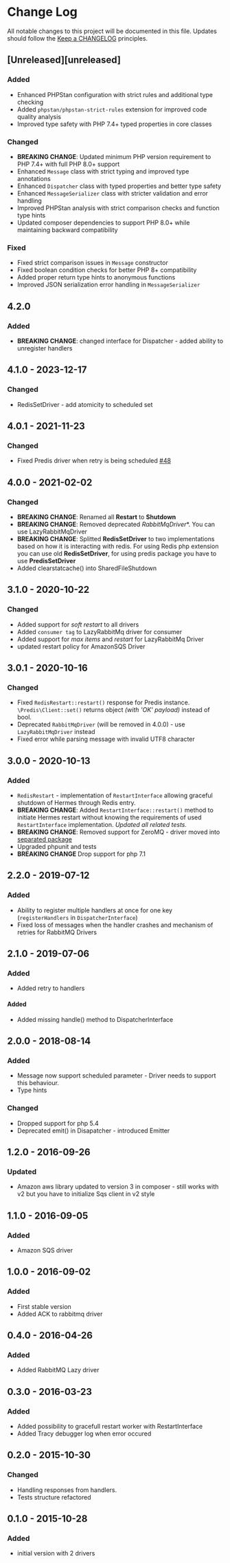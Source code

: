 # Change Log
All notable changes to this project will be documented in this file.
Updates should follow the [Keep a CHANGELOG](http://keepachangelog.com/) principles.

## [Unreleased][unreleased]

### Added

* Enhanced PHPStan configuration with strict rules and additional type checking
* Added `phpstan/phpstan-strict-rules` extension for improved code quality analysis
* Improved type safety with PHP 7.4+ typed properties in core classes

### Changed

* **BREAKING CHANGE**: Updated minimum PHP version requirement to PHP 7.4+ with full PHP 8.0+ support
* Enhanced `Message` class with strict typing and improved type annotations
* Enhanced `Dispatcher` class with typed properties and better type safety
* Enhanced `MessageSerializer` class with stricter validation and error handling
* Improved PHPStan analysis with strict comparison checks and function type hints
* Updated composer dependencies to support PHP 8.0+ while maintaining backward compatibility

### Fixed

* Fixed strict comparison issues in `Message` constructor
* Fixed boolean condition checks for better PHP 8+ compatibility
* Added proper return type hints to anonymous functions
* Improved JSON serialization error handling in `MessageSerializer`


## 4.2.0

### Added

* **BREAKING CHANGE**: changed interface for Dispatcher - added ability to unregister handlers


## 4.1.0 - 2023-12-17

### Changed

- RedisSetDriver - add atomicity to scheduled set


## 4.0.1 - 2021-11-23

### Changed

* Fixed Predis driver when retry is being scheduled [#48](https://github.com/tomaj/hermes/issues/48)


## 4.0.0 - 2021-02-02

### Changed

* **BREAKING CHANGE**: Renamed all **Restart** to **Shutdown**
* **BREAKING CHANGE**: Removed deprecated *RabbitMqDriver**. You can use LazyRabbitMqDriver
* **BREAKING CHANGE**: Splitted **RedisSetDriver** to two implementations based on how it is interacting with redis. For using Redis php extension you can use old **RedisSetDriver**, for using predis package you have to use **PredisSetDriver**
* Added clearstatcache() into SharedFileShutdown



## 3.1.0 - 2020-10-22

### Changed

* Added support for *soft restart* to all drivers
* Added `consumer tag` to LazyRabbitMq driver for consumer
* Added support for _max items_ and _restart_ for LazyRabbitMq Driver
* updated restart policy for AmazonSQS Driver  


## 3.0.1 - 2020-10-16

### Changed

* Fixed `RedisRestart::restart()` response for Predis instance. `\Predis\Client::set()` returns object _(with 'OK' payload)_ instead of bool.
* Deprecated `RabbitMqDriver` (will be removed in 4.0.0) - use `LazyRabbitMqDriver` instead
* Fixed error while parsing message with invalid UTF8 character

## 3.0.0 - 2020-10-13

### Added

* `RedisRestart` - implementation of `RestartInterface` allowing graceful shutdown of Hermes through Redis entry.
* **BREAKING CHANGE**: Added `RestartInterface::restart()` method to initiate Hermes restart without knowing the requirements of used `RestartInterface` implementation. _Updated all related tests._
* **BREAKING CHANGE**: Removed support for ZeroMQ - driver moved into [separated package](https://github.com/tomaj/hermes-zmq-driver)
* Upgraded phpunit and tests
* **BREAKING CHANGE** Drop support for php 7.1

## 2.2.0 - 2019-07-12

### Added

* Ability to register multiple handlers at once for one key (`registerHandlers` in `DispatcherInterface`)
* Fixed loss of messages when the handler crashes and mechanism of retries for RabbitMQ Drivers 

## 2.1.0 - 2019-07-06

### Added

* Added retry to handlers

#### Added

* Added missing handle() method to DispatcherInterface

## 2.0.0 - 2018-08-14

### Added

* Message now support scheduled parameter - Driver needs to support this behaviour.
* Type hints

### Changed

* Dropped support for php 5.4
* Deprecated emit() in Disapatcher - introduced Emitter

## 1.2.0 - 2016-09-26

### Updated

* Amazon aws library updated to version 3 in composer - still works with v2 but you have to initialize Sqs client in v2 style

## 1.1.0 - 2016-09-05

### Added

* Amazon SQS driver

## 1.0.0 - 2016-09-02

### Added

* First stable version
* Added ACK to rabbitmq driver

## 0.4.0 - 2016-04-26

### Added

* Added RabbitMQ Lazy driver

## 0.3.0 - 2016-03-23

### Added

* Added possibility to gracefull restart worker with RestartInterface
* Added Tracy debugger log when error occured

## 0.2.0 - 2015-10-30

### Changed

* Handling responses from handlers.
* Tests structure refactored

## 0.1.0 - 2015-10-28

### Added

* initial version with 2 drivers
